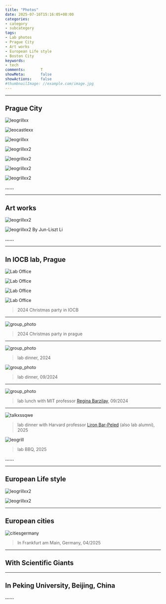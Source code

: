 ```yaml
---
title: "Photos"
date: 2025-07-16T15:16:05+08:00
categories:
- category
- subcategory
tags:
- Lab photos
- Prague City
- Art works
- European Life style
- Boston City
keywords:
- tech
comments:       T
showMeta:       false
showActions:    false
#thumbnailImage: //example.com/image.jpg
---
```



---
## Prague City
![leogrillxx](/img/Prague_city0.jpg)

![leocastlexx](/img/prague_castle_cloud.jpg)

![leogrillxx](/img/Prague_city1.jpg)

![leogrillxx2](/img/Prague_city2.jpg)

![leogrillxx2](/img/Prague_city3.jpg)

![leogrillxx2](/img/Prague_city4.jpg)

![leogrillxx2](/img/Prague_city5.jpg)

**......**



---
## Art works

![leogrillxx2](/img/Prague_life0.jpg) 

![leogrillxx2](/img/retina_EC_network.png)
By Jun-Liszt Li


**......**



---
## In IOCB lab, Prague
![Lab Office](/img/DMS_01_LR_lab_group_picture.jpg)

![Lab Office](/img/DMS_lab_roof.jpg)

![Lab Office](/img/DMS_lab_inside.jpg)

![Lab Office](/img/group_christmas.jpg)
> 2024 Christmas party in IOCB
---

![group_photo](/img/group_christmas_party.jpg)
> 2024 Christmas party in prague
---

![group_photo](/img/lab_dinner_2024_04.jpg)
> lab dinner, 2024

![group_photo](/img/lab_dinner_202409.jpg)
> lab dinner, 09/2024
---

![group_photo](/img/lunch_with_regina.jpg)
> lab lunch with MIT professor [Regina Barzilay](https://www.regina.csail.mit.edu/), 09/2024
---

![talkxssqwe](/img/Leo_with_liron_all.jpg)
> lab dinner with Harvard professor [Liron Bar-Peled](https://bbsphd.hms.harvard.edu/people/liron-bar-peled) (also lab alumni), 2025


![leogrill](/img/leo_grill.jpg)
> lab BBQ, 2025

**......**



---
## European Life style


![leogrillxx2](/img/Prague_life1.jpg) 

![leogrillxx2](/img/Prague_life2.jpg)



---
## European cities

![citiesgermany](/img/frankfurt_germany.jpg)
> In Frankfurt am Main, Germany, 04/2025




---
## With Scientific Giants




---
## In Peking University, Beijing, China






**......**



